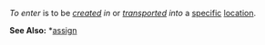 *To enter* is to be *[created](https://github.com/gcassel/Modular-Organization-Terminology/blob/master/terms/create.md) in* or *[transported](transport.md) into* a [specific](https://github.com/gcassel/Modular-Organization-Terminology/blob/master/terms/specific.md) [location](https://github.com/gcassel/Modular-Organization-Terminology/blob/master/terms/location.md).

**See Also:** *[assign](https://github.com/gcassel/Modular-Organization-Terminology/blob/master/terms/assign.md)
